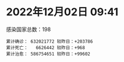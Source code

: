 
# 2022年12月02日 09:41
感染国家总数：198
```
累计确诊： 632021772 较昨日：+203786
累计死亡：   6626442 较昨日：+968
累计治愈： 586754651 较昨日：+99602
```
<div id="main" style="width:100%;height:800px;margin-bottom:10px;"></div>
<div id="second" style="width:100%;height:1000px;margin-bottom:10px;"></div>
<div id="third" style="width:100%;height:1000px;margin-bottom:10px;"></div>
<div id="last" style="width:100%;height:3000px;"></div>

<script>
import * as echarts from "echarts";
export default {
  mounted () {
    this.chart = echarts.init(document.getElementById("main"), "dark")
    this.secondChart = echarts.init(document.getElementById("second"), "dark")
    this.thirdChart = echarts.init(document.getElementById("third"), "dark")
    this.lastChart = echarts.init(document.getElementById("last"), "dark")
    var option = {
      tooltip: { trigger: "axis", axisPointer: { type: "shadow" } },
      legend: {},
      grid: { left: "3%", right: "4%", bottom: "3%", containLabel: true },
      xAxis: { type: "value" },
      yAxis: {
        type: "category", data: ["意大利","日本","韩国","巴西","德国","法国","印度","美国",]
      },
      series: [
        { name: "新增确诊", type: "bar", stack: "total", label: { show: true }, emphasis: { focus: "series" }, data: [0,0,0,31767,0,69253,605,95719,] }, 
        { name: "累计确诊", type: "bar", stack: "total", label: { show: true }, emphasis: { focus: "series" }, data: [24260660,24911367,27155813,35336482,36499600,37916052,44673984,100721212,] }, 
        { name: "新增死亡", type: "bar", stack: "total", label: { show: true }, emphasis: { focus: "series" }, data: [0,0,0,145,0,76,0,690,] }, 
        { name: "累计死亡", type: "bar", stack: "total", label: { show: true }, emphasis: { focus: "series" }, data: [181098,49826,30568,689998,157943,159026,530620,1106236,] }, 
        { name: "累计治愈", type: "bar", stack: "total", label: { show: true }, emphasis: { focus: "series" }, data: [23587105,20713863,26163723,34257388,35821900,36935491,44136872,98170295,] },]
    }
    this.chart.setOption(option);
    var secondOption = {
      tooltip: { trigger: "axis", axisPointer: { type: "shadow" } },
      legend: {},
      grid: { left: "3%", right: "4%", bottom: "3%", containLabel: true },
      xAxis: { type: "value" },
      yAxis: {
        type: "category", data: ["墨西哥","伊朗","荷兰","阿根廷","澳大利亚","越南","西班牙","土耳其","俄罗斯","英国",]
      },
      series: [
        { name: "新增确诊", type: "bar", stack: "total", label: { show: true }, emphasis: { focus: "series" }, data: [0,31,0,0,0,0,0,0,0,0,] }, 
        { name: "累计确诊", type: "bar", stack: "total", label: { show: true }, emphasis: { focus: "series" }, data: [7132792,7559737,8541997,9727247,10659898,11516489,13595504,17005537,21597613,24225062,] }, 
        { name: "新增死亡", type: "bar", stack: "total", label: { show: true }, emphasis: { focus: "series" }, data: [0,1,0,0,0,0,0,0,0,0,] }, 
        { name: "累计死亡", type: "bar", stack: "total", label: { show: true }, emphasis: { focus: "series" }, data: [330525,144634,22909,130025,16137,43176,115901,101400,392060,212585,] }, 
        { name: "累计治愈", type: "bar", stack: "total", label: { show: true }, emphasis: { focus: "series" }, data: [6400759,7335207,8492785,9590207,10546102,10608577,13382293,16904137,21003575,24692,] },]
    }
    this.secondChart.setOption(secondOption);
    var thirdOption = {
      tooltip: { trigger: "axis", axisPointer: { type: "shadow" } },
      legend: {},
      grid: { left: "3%", right: "4%", bottom: "3%", containLabel: true },
      xAxis: { type: "value" },
      yAxis: {
        type: "category", data: ["以色列","智利","马来西亚","乌克兰","希腊","葡萄牙","奥地利","哥伦比亚","波兰","印度尼西亚",]
      },
      series: [
        { name: "新增确诊", type: "bar", stack: "total", label: { show: true }, emphasis: { focus: "series" }, data: [1188,0,2375,0,0,0,0,0,0,0,] }, 
        { name: "累计确诊", type: "bar", stack: "total", label: { show: true }, emphasis: { focus: "series" }, data: [4723607,4925051,4994543,5336293,5404690,5542265,5566947,6314769,6353310,6669821,] }, 
        { name: "新增死亡", type: "bar", stack: "total", label: { show: true }, emphasis: { focus: "series" }, data: [2,0,11,0,0,0,0,0,0,0,] }, 
        { name: "累计死亡", type: "bar", stack: "total", label: { show: true }, emphasis: { focus: "series" }, data: [11865,62484,36695,110505,34309,25450,21216,141895,118328,159884,] }, 
        { name: "累计治愈", type: "bar", stack: "total", label: { show: true }, emphasis: { focus: "series" }, data: [4698956,4851651,4933381,5212759,5310892,5498035,5498911,6140834,5335940,6452237,] },]
    }
    this.thirdChart.setOption(thirdOption);
    var lastOption = {
      tooltip: { trigger: "axis", axisPointer: { type: "shadow" } },
      legend: {},
      grid: { left: "3%", right: "4%", bottom: "3%", containLabel: true },
      xAxis: { type: "value" },
      yAxis: {
        type: "category", data: ["朝鲜","西撒哈拉","蒙特塞拉特岛","梵蒂冈","红宝石公主号","钻石公主号","圣文森特岛","列支敦士登公国","安圭拉","圣多美和普林西比","特克斯和凯科斯群岛","圣基茨和尼维斯","乍得","塞拉利昂","利比里亚","几内亚比绍","科摩罗","安提瓜和巴布达","尼日尔","厄立特里亚","也门","冈比亚","中非共和国","摩纳哥","吉布提","多米尼克","萨摩亚","赤道几内亚","塔吉克斯坦","南苏丹","尼加拉瓜","格林纳达","直布罗陀","布基纳法索","圣马力诺","东帝汶","刚果（布）","索马里","贝宁","圣卢西亚","马里","海地","莱索托","巴哈马","几内亚","多哥","坦桑尼亚","毛里求斯","阿鲁巴","巴布亚新几内亚","安道尔","加蓬","塞舌尔","布隆迪","叙利亚","不丹","佛得角","毛里塔尼亚","苏丹","马达加斯加","斐济","伯利兹","圭亚那","斯威士兰","新喀里多尼亚","法属波利尼西亚","苏里南","科特迪瓦","马拉维","塞内加尔","刚果（金）","法属圭亚那","巴巴多斯","安哥拉","马耳他","喀麦隆","卢旺达","柬埔寨","波多黎各","牙买加","乌干达","纳米比亚","加纳","特立尼达和多巴哥","马尔代夫","萨尔瓦多","阿富汗","吉尔吉斯斯坦","冰岛","老挝","马提尼克岛","莫桑比克","文莱","乌兹别克斯坦","津巴布韦","尼日利亚","阿尔及利亚","黑山","卢森堡","博茨瓦纳","阿尔巴尼亚","赞比亚","肯尼亚","北马其顿","阿曼","波黑","亚美尼亚","洪都拉斯","卡塔尔","埃塞俄比亚","利比亚","埃及","委内瑞拉","摩尔多瓦","爱沙尼亚","塞浦路斯","巴勒斯坦","缅甸","多米尼加","科威特","斯里兰卡","巴林","巴拉圭","阿塞拜疆","沙特阿拉伯","拉脱维亚","蒙古国","乌拉圭","白俄罗斯","尼泊尔","巴拿马","厄瓜多尔","阿联酋","玻利维亚","古巴","哥斯达黎加","突尼斯","危地马拉","黎巴嫩","克罗地亚","斯洛文尼亚","摩洛哥","立陶宛","保加利亚","哈萨克斯坦","芬兰","挪威","巴基斯坦","爱尔兰","约旦","格鲁吉亚","斯洛伐克","新西兰","孟加拉国","匈牙利","新加坡","塞尔维亚","伊拉克","瑞典","丹麦","罗马尼亚","菲律宾","南非","秘鲁","瑞士","加拿大","捷克","比利时","泰国",]
      },
      series: [
        { name: "新增确诊", type: "bar", stack: "total", label: { show: true }, emphasis: { focus: "series" }, data: [0,0,0,0,0,0,0,0,0,0,0,0,0,0,0,0,0,0,0,0,0,0,0,30,0,0,0,0,0,0,0,0,0,0,0,0,0,0,0,0,0,0,0,0,0,2,0,0,0,0,0,0,0,0,0,0,14,0,0,0,0,0,0,0,0,0,0,0,0,0,0,0,0,0,0,0,0,0,0,0,0,0,0,0,0,0,0,0,0,0,0,0,0,0,0,0,6,0,0,0,17,0,60,0,0,0,0,0,0,67,0,0,0,0,0,0,0,16,0,0,5,119,0,0,0,0,0,0,0,0,0,0,0,0,6,0,0,0,42,0,0,179,0,0,0,0,0,0,0,0,0,0,0,0,0,1304,663,0,0,0,0,0,318,0,0,0,0,0,0,] }, 
        { name: "累计确诊", type: "bar", stack: "total", label: { show: true }, emphasis: { focus: "series" }, data: [1,10,11,29,620,712,2298,3026,3904,6278,6446,6552,7646,7759,8022,8848,8965,9106,9931,10189,11945,12586,15311,15472,15690,15760,15967,17183,17786,18350,18491,19613,20184,21631,22167,23343,25375,27254,27980,29550,32760,33846,34490,37483,38153,39330,40656,41042,43641,46146,47219,48973,50068,50639,57399,62503,63051,63420,63637,67259,68375,69048,71620,73770,76051,76985,81581,87885,88086,88873,94204,95451,103955,104676,115839,123993,132643,138106,151732,151931,169733,169946,171009,185377,185618,201785,206073,206530,207171,216744,224468,230624,241044,246520,257893,266283,271096,283750,297757,326633,333360,333746,341696,344710,399027,400564,445737,458023,478848,494645,507084,515645,547567,595073,609233,614237,620816,633261,650381,662672,671687,696451,718164,824385,825640,961627,992767,993875,994037,1000894,1002161,1011132,1044468,1111357,1111398,1146135,1147072,1155277,1220602,1254083,1260071,1269002,1276600,1287256,1396922,1405255,1469061,1575226,1678827,1746997,1805698,1856083,1945117,2036597,2166352,2169201,2424048,2463724,2632091,3148210,3296834,4037547,4042208,4252383,4317035,4408276,4559200,4636264,4707244,] }, 
        { name: "新增死亡", type: "bar", stack: "total", label: { show: true }, emphasis: { focus: "series" }, data: [0,0,0,0,0,0,0,0,0,0,0,0,0,0,0,0,0,0,0,0,0,0,0,0,0,0,0,0,0,0,0,0,0,0,0,0,0,0,0,0,0,0,0,0,0,0,0,0,0,0,0,0,0,0,0,0,0,0,0,0,0,0,0,0,0,0,0,0,0,0,0,0,0,0,0,0,0,0,0,0,0,0,0,0,0,0,0,0,0,0,0,0,0,0,0,0,0,0,0,0,0,0,0,0,0,0,0,0,0,0,0,0,0,0,0,0,0,0,0,0,2,0,0,0,0,0,0,0,0,0,0,0,0,0,0,0,0,0,0,0,0,0,0,0,0,0,0,0,0,0,0,0,0,0,0,0,5,0,0,0,0,0,36,0,0,0,0,0,0,] }, 
        { name: "累计死亡", type: "bar", stack: "total", label: { show: true }, emphasis: { focus: "series" }, data: [1,1,1,0,10,13,12,59,12,77,36,46,194,126,294,176,161,146,312,103,2159,372,113,63,189,74,29,183,125,138,225,237,110,387,119,138,386,1361,163,404,742,860,706,833,464,290,845,1032,236,668,157,306,171,38,3163,21,412,997,4990,1412,878,688,1285,1422,314,649,1393,830,2685,1968,1455,411,564,1924,809,1965,1467,3056,2609,3320,3630,4080,1461,4267,311,4230,7834,2991,219,758,1071,2226,225,1637,5606,3155,6881,2790,1133,2790,3593,4019,5684,9568,4260,16202,8710,11043,685,7572,6437,24613,5828,11918,2790,1226,5404,19488,4384,2570,16805,1536,19621,9981,9465,6086,2179,7537,7118,12019,8526,35940,2348,22248,8530,9038,29268,19950,10737,17330,6936,16284,9434,38039,13693,7448,4325,30632,8131,14122,16881,20734,3297,29433,48287,1703,17392,25364,21095,7537,67276,64658,102464,217414,14318,47781,41888,33057,33180,] }, 
        { name: "累计治愈", type: "bar", stack: "total", label: { show: true }, emphasis: { focus: "series" }, data: [0,9,2,29,0,699,2233,2948,3879,6201,6392,6482,4874,4393,7715,8642,8786,8954,8890,10086,9124,12189,14615,15268,15427,15673,1605,16879,17264,18115,4225,19358,16579,21143,21826,23102,24006,13182,27746,29095,31941,32871,25980,36360,37218,39035,183,39278,42438,43982,46731,48582,49606,50418,54229,61564,62473,62420,58016,65450,66440,68325,70218,72255,74603,33500,49626,87045,85009,86872,83610,11254,102435,102367,114444,118616,131112,134992,129614,99392,100431,165826,169527,180912,163687,179410,183805,196406,75685,7660,0,228310,222140,241486,251904,259640,182567,280725,288991,323747,328211,329690,335359,334335,384669,378402,434866,132498,476620,472452,500604,442182,540675,504142,524990,601436,614962,607777,644066,659992,654803,693962,698317,814148,813180,950319,986124,985312,985592,988719,985881,973448,1024155,1077956,1102783,860711,983630,1131350,1087587,1234598,1238696,1251428,1261845,1244731,1380356,1361449,1462400,1538689,1665531,1731007,1776548,1834065,1915871,1985899,2104358,2093063,2395755,2437149,2593838,3135439,3225200,3954477,3912506,3966797,4217675,4300534,4507686,4582082,4649509,] },]
    }
    this.lastChart.setOption(lastOption);

    window.onresize = () => {
      this.chart.resize()
      this.secondChart.resize()
      this.thirdChart.resize()
      this.lastChart.resize()
    }
  }
};
</script>

|国家|新增确诊|累计确诊|新增死亡|累计死亡|累计治愈|
|:--:|---:|---:|---:|---:|---:|
|美国|95719|100721212|690|1106236|98170295|
|印度|605|44673984|0|530620|44136872|
|法国|69253|37916052|76|159026|36935491|
|德国|0|36499600|0|157943|35821900|
|巴西|31767|35336482|145|689998|34257388|
|韩国|0|27155813|0|30568|26163723|
|日本|0|24911367|0|49826|20713863|
|意大利|0|24260660|0|181098|23587105|
|英国|0|24225062|0|212585|24692|
|俄罗斯|0|21597613|0|392060|21003575|
|土耳其|0|17005537|0|101400|16904137|
|西班牙|0|13595504|0|115901|13382293|
|越南|0|11516489|0|43176|10608577|
|澳大利亚|0|10659898|0|16137|10546102|
|阿根廷|0|9727247|0|130025|9590207|
|荷兰|0|8541997|0|22909|8492785|
|伊朗|31|7559737|1|144634|7335207|
|墨西哥|0|7132792|0|330525|6400759|
|印度尼西亚|0|6669821|0|159884|6452237|
|波兰|0|6353310|0|118328|5335940|
|哥伦比亚|0|6314769|0|141895|6140834|
|奥地利|0|5566947|0|21216|5498911|
|葡萄牙|0|5542265|0|25450|5498035|
|希腊|0|5404690|0|34309|5310892|
|乌克兰|0|5336293|0|110505|5212759|
|马来西亚|2375|4994543|11|36695|4933381|
|智利|0|4925051|0|62484|4851651|
|以色列|1188|4723607|2|11865|4698956|
|泰国|0|4707244|0|33180|4649509|
|比利时|0|4636264|0|33057|4582082|
|捷克|0|4559200|0|41888|4507686|
|加拿大|0|4408276|0|47781|4300534|
|瑞士|0|4317035|0|14318|4217675|
|秘鲁|0|4252383|0|217414|3966797|
|南非|318|4042208|36|102464|3912506|
|菲律宾|0|4037547|0|64658|3954477|
|罗马尼亚|0|3296834|0|67276|3225200|
|丹麦|0|3148210|0|7537|3135439|
|瑞典|0|2632091|0|21095|2593838|
|伊拉克|0|2463724|0|25364|2437149|
|塞尔维亚|663|2424048|5|17392|2395755|
|新加坡|1304|2169201|0|1703|2093063|
|匈牙利|0|2166352|0|48287|2104358|
|孟加拉国|0|2036597|0|29433|1985899|
|新西兰|0|1945117|0|3297|1915871|
|斯洛伐克|0|1856083|0|20734|1834065|
|格鲁吉亚|0|1805698|0|16881|1776548|
|约旦|0|1746997|0|14122|1731007|
|爱尔兰|0|1678827|0|8131|1665531|
|巴基斯坦|0|1575226|0|30632|1538689|
|挪威|0|1469061|0|4325|1462400|
|芬兰|0|1405255|0|7448|1361449|
|哈萨克斯坦|0|1396922|0|13693|1380356|
|保加利亚|0|1287256|0|38039|1244731|
|立陶宛|0|1276600|0|9434|1261845|
|摩洛哥|179|1269002|0|16284|1251428|
|斯洛文尼亚|0|1260071|0|6936|1238696|
|克罗地亚|0|1254083|0|17330|1234598|
|黎巴嫩|42|1220602|0|10737|1087587|
|危地马拉|0|1155277|0|19950|1131350|
|突尼斯|0|1147072|0|29268|983630|
|哥斯达黎加|0|1146135|0|9038|860711|
|古巴|6|1111398|0|8530|1102783|
|玻利维亚|0|1111357|0|22248|1077956|
|阿联酋|0|1044468|0|2348|1024155|
|厄瓜多尔|0|1011132|0|35940|973448|
|巴拿马|0|1002161|0|8526|985881|
|尼泊尔|0|1000894|0|12019|988719|
|白俄罗斯|0|994037|0|7118|985592|
|乌拉圭|0|993875|0|7537|985312|
|蒙古国|0|992767|0|2179|986124|
|拉脱维亚|0|961627|0|6086|950319|
|沙特阿拉伯|0|825640|0|9465|813180|
|阿塞拜疆|0|824385|0|9981|814148|
|巴拉圭|0|718164|0|19621|698317|
|巴林|119|696451|0|1536|693962|
|斯里兰卡|5|671687|2|16805|654803|
|科威特|0|662672|0|2570|659992|
|多米尼加|0|650381|0|4384|644066|
|缅甸|16|633261|0|19488|607777|
|巴勒斯坦|0|620816|0|5404|614962|
|塞浦路斯|0|614237|0|1226|601436|
|爱沙尼亚|0|609233|0|2790|524990|
|摩尔多瓦|0|595073|0|11918|504142|
|委内瑞拉|0|547567|0|5828|540675|
|埃及|0|515645|0|24613|442182|
|利比亚|0|507084|0|6437|500604|
|埃塞俄比亚|67|494645|0|7572|472452|
|卡塔尔|0|478848|0|685|476620|
|洪都拉斯|0|458023|0|11043|132498|
|亚美尼亚|0|445737|0|8710|434866|
|波黑|0|400564|0|16202|378402|
|阿曼|0|399027|0|4260|384669|
|北马其顿|0|344710|0|9568|334335|
|肯尼亚|60|341696|0|5684|335359|
|赞比亚|0|333746|0|4019|329690|
|阿尔巴尼亚|17|333360|0|3593|328211|
|博茨瓦纳|0|326633|0|2790|323747|
|卢森堡|0|297757|0|1133|288991|
|黑山|0|283750|0|2790|280725|
|阿尔及利亚|6|271096|0|6881|182567|
|尼日利亚|0|266283|0|3155|259640|
|津巴布韦|0|257893|0|5606|251904|
|乌兹别克斯坦|0|246520|0|1637|241486|
|文莱|0|241044|0|225|222140|
|莫桑比克|0|230624|0|2226|228310|
|马提尼克岛|0|224468|0|1071|0|
|老挝|0|216744|0|758|7660|
|冰岛|0|207171|0|219|75685|
|吉尔吉斯斯坦|0|206530|0|2991|196406|
|阿富汗|0|206073|0|7834|183805|
|萨尔瓦多|0|201785|0|4230|179410|
|马尔代夫|0|185618|0|311|163687|
|特立尼达和多巴哥|0|185377|0|4267|180912|
|加纳|0|171009|0|1461|169527|
|纳米比亚|0|169946|0|4080|165826|
|乌干达|0|169733|0|3630|100431|
|牙买加|0|151931|0|3320|99392|
|波多黎各|0|151732|0|2609|129614|
|柬埔寨|0|138106|0|3056|134992|
|卢旺达|0|132643|0|1467|131112|
|喀麦隆|0|123993|0|1965|118616|
|马耳他|0|115839|0|809|114444|
|安哥拉|0|104676|0|1924|102367|
|巴巴多斯|0|103955|0|564|102435|
|法属圭亚那|0|95451|0|411|11254|
|刚果（金）|0|94204|0|1455|83610|
|塞内加尔|0|88873|0|1968|86872|
|马拉维|0|88086|0|2685|85009|
|科特迪瓦|0|87885|0|830|87045|
|苏里南|0|81581|0|1393|49626|
|法属波利尼西亚|0|76985|0|649|33500|
|新喀里多尼亚|0|76051|0|314|74603|
|斯威士兰|0|73770|0|1422|72255|
|圭亚那|0|71620|0|1285|70218|
|伯利兹|0|69048|0|688|68325|
|斐济|0|68375|0|878|66440|
|马达加斯加|0|67259|0|1412|65450|
|苏丹|0|63637|0|4990|58016|
|毛里塔尼亚|0|63420|0|997|62420|
|佛得角|14|63051|0|412|62473|
|不丹|0|62503|0|21|61564|
|叙利亚|0|57399|0|3163|54229|
|布隆迪|0|50639|0|38|50418|
|塞舌尔|0|50068|0|171|49606|
|加蓬|0|48973|0|306|48582|
|安道尔|0|47219|0|157|46731|
|巴布亚新几内亚|0|46146|0|668|43982|
|阿鲁巴|0|43641|0|236|42438|
|毛里求斯|0|41042|0|1032|39278|
|坦桑尼亚|0|40656|0|845|183|
|多哥|2|39330|0|290|39035|
|几内亚|0|38153|0|464|37218|
|巴哈马|0|37483|0|833|36360|
|莱索托|0|34490|0|706|25980|
|海地|0|33846|0|860|32871|
|马里|0|32760|0|742|31941|
|圣卢西亚|0|29550|0|404|29095|
|贝宁|0|27980|0|163|27746|
|索马里|0|27254|0|1361|13182|
|刚果（布）|0|25375|0|386|24006|
|东帝汶|0|23343|0|138|23102|
|圣马力诺|0|22167|0|119|21826|
|布基纳法索|0|21631|0|387|21143|
|直布罗陀|0|20184|0|110|16579|
|格林纳达|0|19613|0|237|19358|
|尼加拉瓜|0|18491|0|225|4225|
|南苏丹|0|18350|0|138|18115|
|塔吉克斯坦|0|17786|0|125|17264|
|赤道几内亚|0|17183|0|183|16879|
|萨摩亚|0|15967|0|29|1605|
|多米尼克|0|15760|0|74|15673|
|吉布提|0|15690|0|189|15427|
|摩纳哥|30|15472|0|63|15268|
|中非共和国|0|15311|0|113|14615|
|冈比亚|0|12586|0|372|12189|
|也门|0|11945|0|2159|9124|
|厄立特里亚|0|10189|0|103|10086|
|尼日尔|0|9931|0|312|8890|
|安提瓜和巴布达|0|9106|0|146|8954|
|科摩罗|0|8965|0|161|8786|
|几内亚比绍|0|8848|0|176|8642|
|利比里亚|0|8022|0|294|7715|
|塞拉利昂|0|7759|0|126|4393|
|乍得|0|7646|0|194|4874|
|圣基茨和尼维斯|0|6552|0|46|6482|
|特克斯和凯科斯群岛|0|6446|0|36|6392|
|圣多美和普林西比|0|6278|0|77|6201|
|安圭拉|0|3904|0|12|3879|
|列支敦士登公国|0|3026|0|59|2948|
|圣文森特岛|0|2298|0|12|2233|
|钻石公主号|0|712|0|13|699|
|红宝石公主号|0|620|0|10|0|
|梵蒂冈|0|29|0|0|29|
|蒙特塞拉特岛|0|11|0|1|2|
|西撒哈拉|0|10|0|1|9|
|朝鲜|0|1|0|1|0|

